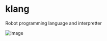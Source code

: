 # klang

Robot programming language and interpretter

![image](https://github.com/user-attachments/assets/e07f242e-ef9a-40dc-828c-3427f6c38751)
